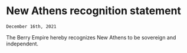 # New Athens recognition statement
`December 16th, 2021`

The Berry Empire hereby recognizes New Athens to be sovereign and independent.